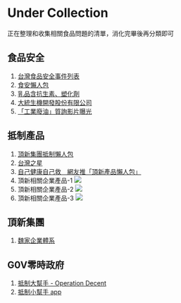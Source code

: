 Under Collection
==================

正在整理和收集相關食品問題的清單，消化完畢後再分類即可

食品安全
---------
1. [台灣食品安全事件列表](http://zh.wikipedia.org/wiki/%E5%8F%B0%E7%81%A3%E9%A3%9F%E5%93%81%E5%AE%89%E5%85%A8%E4%BA%8B%E4%BB%B6%E5%88%97%E8%A1%A8)
2. [食安懶人包](http://e-info.org.tw/taxonomy/term/41260)
3. [乳品含抗生素、塑化劑](http://news.ltn.com.tw/news/life/paper/732026)
4. [大統生機開發股份有限公司](http://www.buzzhand.com/post_169113.html)
5. [「工業廢油」質詢影片曝光](http://www.ettoday.net/news/20141013/412540.htm?from=fb_et_news)

抵制產品
---------
1. [頂新集團抵制懶人包](http://micnet.blogspot.com/2014/10/boycott-ting-hsin-group.html)
2. [台灣之星](http://goo.gl/et60oY)
3. [自己健康自己救　網友推「頂新產品懶人包」](http://www.appledaily.com.tw/realtimenews/article/life/20141009/484912)
4. 頂新相關企業產品-1 ![](http://f.share.photo.xuite.net/berniemax/1fec59f/19264232/1052516023_l.jpg)
5. 頂新相關企業產品-2 ![](http://f.share.photo.xuite.net/berniemax/1fec5b1/19264232/1052517577_l.jpg)
6. 頂新相關企業產品-3 ![](http://f.share.photo.xuite.net/berniemax/1fec5d9/19264232/1052515313_l.jpg)

頂新集團
---------
1. [魏家企業體系](https://www.ptt.cc/bbs/Gossiping/M.1413257093.A.991.html)

G0V零時政府
------------
1. [抵制大幫手 - Operation Decent](https://g0v.hackpad.com/-Operation-Decent-tf4txwcUKV8)
2. [抵制小幫手 app](https://g0v.hackpad.com/-app-gmVxuYAk5R9)


